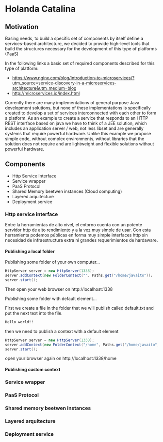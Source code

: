 # Holanda Catalina

## Motivation
Basing needs, to build a specific set of components by itself define a services-based architecture, we decided to provide high-level tools that build the structures necessary for the development of this type of platforms (PaaS)

In the following links a basic set of required components described for this type of platform:
- https://www.nginx.com/blog/introduction-to-microservices/?utm_source=service-discovery-in-a-microservices-architecture&utm_medium=blog
- http://microservices.io/index.html

Currently there are many implementations of general purpose Java development solutions, but none of these implementations is specifically created to develop a set of services interconnected with each other to form a platform.
As an example to create a service that responds to an HTTP REST interface based on java we have to think of a JEE solution, which includes an application server / web, not less libset and are generally systems that require powerful hardware. Unlike this example we propose simple code, without complex environments, without libraries that the solution does not require and are lightweight and flexible solutions without powerful hardware.

## Components
- Http Service Interface
- Service wrapper
- PaaS Protocol
- Shared Memory beetwen instances (Cloud computing)
- Layered arquitecture
- Deployment service

### Http service interface
Entre la herramientas de alto nivel, el entorno cuenta con un potente servidor http de alto rendimiento y a la vez muy simple de usar. Con esta herramienta podemos públicas en forma muy simple interfaces http sin necesidad de infraestructura extra ni grandes requerimientos de hardaware.

#### Publishing a local folder
Publishing some folder of your own computer...
```java
HttpServer server = new HttpServer(1338);
server.addContext(new FolderContext("", Paths.get("/home/javaito"));
server.start();
```
Then open your web browser on http://localhost:1338

Publishing some folder with default element...

First we create a file in the folder that we will publish called default.txt and put the next text into the file.
```txt
Hello world!!
```
then we need to publish a context with a default element
```java
HttpServer server = new HttpServer(1338);
server.addContext(new FolderContext("/home", Paths.get("/home/javaito", "default.txt"));
server.start();
```
open your browser again on http://localhost:1338/home

#### Publishing custom context

### Service wrapper


### PaaS Protocol


### Shared memory beetwen instances


### Layered arquitecture


### Deployment service
